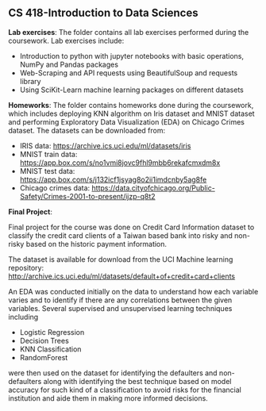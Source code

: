 ## CS 418-Introduction to Data Sciences

**Lab exercises**: The folder contains all lab exercises performed during the coursework. Lab exercises include:
- Introduction to python with jupyter notebooks with basic operations, NumPy and Pandas packages
- Web-Scraping and API requests using BeautifulSoup and requests library
- Using SciKit-Learn machine learning packages on different datasets

**Homeworks**: The folder contains homeworks done during the coursework, which includes deploying KNN algorithm on Iris dataset and MNIST dataset and performing Exploratory Data Visualization (EDA) on Chicago Crimes dataset. 
The datasets can be downloaded from:
- IRIS data: https://archive.ics.uci.edu/ml/datasets/iris
- MNIST train data: https://app.box.com/s/no1vmi8jovc9fhl9mbb6rekafcmxdm8x
- MNIST test data: https://app.box.com/s/j132icf1jsyag8o2ii1imdcnby5ag8fe
- Chicago crimes data: https://data.cityofchicago.org/Public-Safety/Crimes-2001-to-present/ijzp-q8t2

**Final Project**: 

Final project for the course was done on Credit Card Information dataset to classify the credit card clients of a Taiwan based bank into risky and non-risky based on the historic payment information. 

The dataset is available for download from the UCI Machine learning repository: http://archive.ics.uci.edu/ml/datasets/default+of+credit+card+clients

An EDA was conducted initially on the data to understand how each variable varies and to identify if there are any correlations between the given variables. Several supervised and unsupervised learning techniques including 
- Logistic Regression
- Decision Trees
- KNN Classification
- RandomForest 

were then used on the dataset for identifying the defaulters and non-defaulters along with identifying the best technique based on model accuracy for such kind of a classification to avoid risks for the financial institution and aide them in making more informed decisions. 
